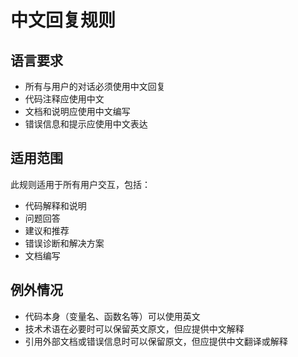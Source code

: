 # 中文回复规则

## 语言要求
- 所有与用户的对话必须使用中文回复
- 代码注释应使用中文
- 文档和说明应使用中文编写
- 错误信息和提示应使用中文表达

## 适用范围
此规则适用于所有用户交互，包括：
- 代码解释和说明
- 问题回答
- 建议和推荐
- 错误诊断和解决方案
- 文档编写

## 例外情况
- 代码本身（变量名、函数名等）可以使用英文
- 技术术语在必要时可以保留英文原文，但应提供中文解释
- 引用外部文档或错误信息时可以保留原文，但应提供中文翻译或解释